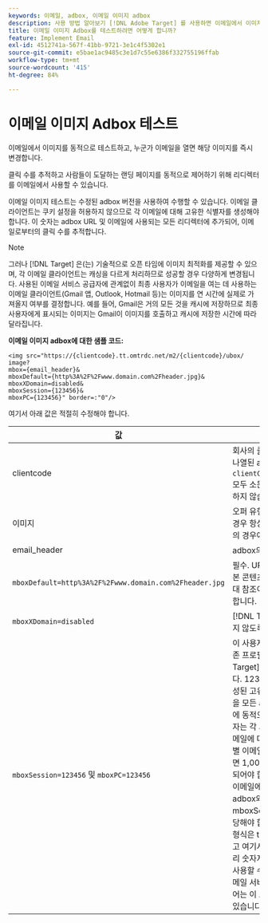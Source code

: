 ```yaml
---
keywords: 이메일, adbox, 이메일 이미지 adbox
description: 사용 방법 알아보기 [!DNL Adobe Target] 를 사용하면 이메일에서 이미지를 동적으로 테스트하고, 누군가 이메일을 열면 해당 이미지를 즉시 변경할 수 있습니다.
title: 이메일 이미지 Adbox를 테스트하려면 어떻게 합니까?
feature: Implement Email
exl-id: 4512741a-567f-41bb-9721-3e1c4f5302e1
source-git-commit: e5bae1ac9485c3e1d7c55e6386f332755196ffab
workflow-type: tm+mt
source-wordcount: '415'
ht-degree: 84%

---
```


# 이메일 이미지 Adbox 테스트

이메일에서 이미지를 동적으로 테스트하고, 누군가 이메일을 열면 해당 이미지를 즉시 변경합니다.

클릭 수를 추적하고 사람들이 도달하는 랜딩 페이지를 동적으로 제어하기 위해 리디렉터를 이메일에서 사용할 수 있습니다.

이메일 이미지 테스트는 수정된 adbox 버전을 사용하여 수행할 수 있습니다. 이메일 클라이언트는 쿠키 설정을 허용하지 않으므로 각 이메일에 대해 고유한 식별자를 생성해야 합니다. 이 숫자는 adbox URL 및 이메일에 사용되는 모든 리디렉터에 추가되어, 이메일로부터의 클릭 수를 추적합니다.

>[!NOTE]
>
>그러나 [!DNL Target] 은(는) 기술적으로 오픈 타임에 이미지 최적화를 제공할 수 있으며, 각 이메일 클라이언트는 캐싱을 다르게 처리하므로 성공할 경우 다양하게 변경됩니다. 사용된 이메일 서비스 공급자에 관계없이 최종 사용자가 이메일을 여는 데 사용하는 이메일 클라이언트(Gmail 앱, Outlook, Hotmail 등)는 이미지를 연 시간에 실제로 가져올지 여부를 결정합니다. 예를 들어, Gmail은 거의 모든 것을 캐시에 저장하므로 최종 사용자에게 표시되는 이미지는 Gmail이 이미지를 호출하고 캐시에 저장한 시간에 따라 달라집니다.

**이메일 이미지 adbox에 대한 샘플 코드:**

```
<img src="https://{clientcode}.tt.omtrdc.net/m2/​{clientcode}/ubox/​image?
mbox={email_header}&
mboxDefault=​{http%3A%2F%2Fwww.domain.com%2Fheader.jpg}&
mboxXDomain=disabled&
mboxSession={123456}&
mboxPC={123456}" border=:"0"/>
```

여기서 아래 값은 적절히 수정해야 합니다.

| 값 | 설명 |
|--- |--- |
| clientcode | 회사의 클라이언트 코드입니다. 로 나열된 at.js에서 찾으십시오. `clientCode='yourclientcode'`. 모두 소문자이고 특수 문자를 포함하지 않습니다. |
| 이미지 | 오퍼 유형입니다. 그래픽 광고의 경우 항상 &quot;image&quot;이며 리디렉터의 경우에는 &quot;page&quot;입니다. |
| email_header | adbox의 이름입니다. |
| `mboxDefault=http%3A%2F%2Fwww.domain.com%2Fheader.jpg` | 필수. URL을 adbox의 적절한 기본 콘텐츠로 바꿉니다. 이것은 절대 참조이며 URL로 인코딩되어야 합니다. |
| `mboxXDomain=disabled` | [!DNL Target]에 쿠키를 설정하지 않도록 지시합니다. |
| `mboxSession=123456` 및 `mboxPC=123456` | 이 사용자의 프로필을 사이트의 기존 프로필과 병합하기 위해 [!DNL Target]에 필요한 두 개의 값입니다. 123456은 이메일에 대해 생성된 고유한 식별자입니다. 이 값을 모든 adbox와 리디렉터 URL에 동적으로 삽입하십시오. 이 숫자는 각 사용자에게 전송된 각 이메일에 대해 고유해야 합니다. 주별 이메일을 1,000명에게 전송하면 1,000개의 고유한 ID가 생성되어야 합니다.<br />이메일에 대한 고유한 식별자는 각 adbox와 리디렉터 URL에서 mboxSession 및 mboxPC에 할당해야 합니다. 이 식별자의 권장 형식은 timestamp-NNNNN이고 여기서 NNNNN은 임의의 5자리 숫자지만 모든 영숫자 형식을 사용할 수 있습니다. 일부 대량 이메일 서비스와 모든 프로그래밍 언어는 이 고유 식별자를 생성할 수 있습니다. |
